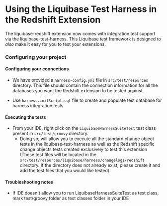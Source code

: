 # Using the Liquibase Test Harness in the Redshift Extension
The liquibase-redshift extension now comes with integration test support via the liquibase-test-harness.
This Liquibase test framework is designed to *also* make it easy for you to test your extensions.

### Configuring your project

#### Configuring your connections

- We have provided a `harness-config.yml` file in `src/test/resources` directory.
This file should contain the connection information for all the databases you want the Redshift extension to be tested against.

- Use `harness.initScript.sql` file to create and populate test database for harness integration tests

#### Executing the tests
- From your IDE, right click on the `LiquibaseHarnessSuiteTest` test class present in `src/test/groovy` directory.
  - Doing so, will allow you to execute all the standard change object tests in the liquibase-test-harness as well as the
Redshift specific change objects tests created exclusively to test this extension (These test files will be located in the
`src/test/resources/liquibase/harness/changelogs/redshift` directory. If the directory does not already exist, please create
    it and add the test files that you would like tested).

#### Troubleshooting notes
- If IDE doesn't allow you to run LiquibaseHarnessSuiteTest as test class, mark test/groovy folder as test classes folder in your IDE